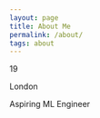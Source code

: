 ```yaml
---
layout: page
title: About Me
permalink: /about/
tags: about
---
```

19

London 

Aspiring ML Engineer
